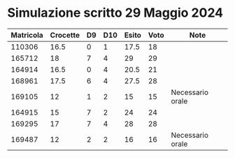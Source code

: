 # Simulazione scritto 29 Maggio 2024

| Matricola                     | Crocette | D9 | D10 | Esito | Voto | Note                              |
|-------------------------------|----------|----|-----|-------|------|-----------------------------------|
| 110306                        | 16.5     | 0  | 1   | 17.5  | 18   |                                   |
| 165712                        | 18       | 7  | 4   | 29    | 29   |                                   |
| 164914                        | 16.5     | 0  | 4   | 20.5  | 21   |                                   |
| 168961                        | 17.5     | 6  | 4   | 27.5  | 28   |                                   |
| 169105                        | 12       | 1  | 2   | 15    | 15   | Necessario orale                  |
| 164915                        | 15       | 7  | 2   | 24    | 24   |                                   |
| 169295                        | 17       | 7  | 4   | 28    | 28   |                                   |
| 169487                        | 12       | 2  | 2   | 16    | 16   | Necessario orale                  |